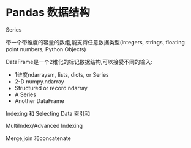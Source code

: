 # Pandas 数据结构

Series

带一个带维度的容量的数组,能支持任意数据类型(integers, strings, floating point numbers, Python Objects)

DataFrame是一个2维化的标记数据结构,可以接受不同的输入:
- 1维度ndarraysm, lists, dicts, or Series
- 2-D numpy.ndarray
- Structured or record ndarray
- A Series
- Another DataFrame



Indexing 和 Selecting Data
索引和

MultiIndex/Advanced Indexing

Merge,join 和concatenate